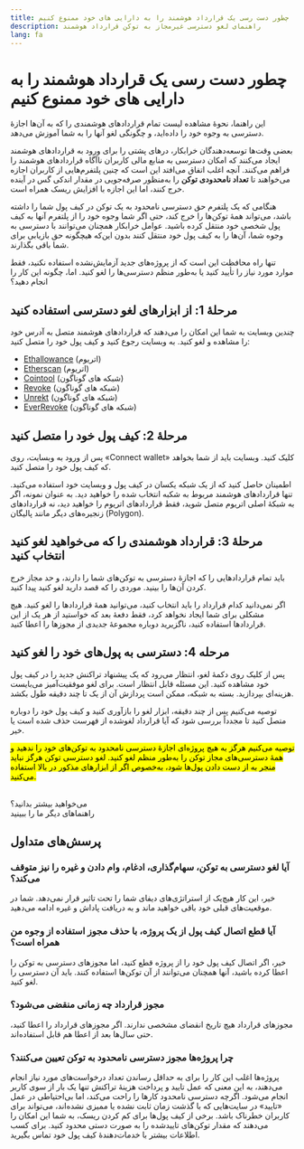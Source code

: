 ```yaml
---
title: چطور دست رسی یک قرارداد هوشمند را به دارایی های خود ممنوع کنیم
description: راهنمای لغو دسترسی غیرمجاز به توکن قرارداد هوشمند
lang: fa
---
```


# چطور دست رسی یک قرارداد هوشمند را به دارایی های خود ممنوع کنیم

این راهنما، نحوۀ مشاهده لیست تمام قراردادهای هوشمندی را که به آن‌ها اجازۀ دسترسی به وجوه خود را داده‌اید، و چگونگی لغو آنها را به شما آموزش می‌دهد.

بعضی وقت‌ها توسعه‌دهندگان خرابکار، درهای پشتی را برای ورود به قراردادهای هوشمند ایجاد می‌کنند که امکان دسترسی به منابع مالی کاربران ناآگاه قراردادهای هوشمند را فراهم می‌کنند. آنچه اغلب اتفاق می‌افتد این است که چنین پلتفرم‌هایی از کاربران اجازه می‌خواهند تا **تعداد نامحدودی توکن‌** را به‌منظور صرفه‌جویی در مقدار اندکی گس در آینده خرج کنند، اما این اجازه با افزایش ریسک همراه است.

هنگامی که یک پلتفرم حق دسترسی نامحدود به یک توکن در کیف پول شما را داشته باشد، می‌تواند همۀ توکن‌ها را خرج کند، حتی اگر شما وجوه خود را از پلتفرم آنها به کیف پول شخصی خود منتقل کرده باشید. عوامل خرابکار همچنان می‌توانند با دسترسی به وجوه شما، آن‌ها را به کیف پول خود منتقل کنند بدون این‌که هیچگونه حق بازیابی برای شما باقی بگذارند.

تنها راه محافظت‌ این است که از پروژه‌های جدید آزمایش‌نشده استفاده نکنید، فقط موارد مورد نیاز را تأیید کنید یا به‌طور منظم دسترسی‌ها را لغو کنید. اما، چگونه این کار را انجام دهید؟

## مرحلۀ 1: از ابزارهای لغو دسترسی استفاده کنید

چندین وبسایت به شما این امکان را می‌دهند که قراردادهای هوشمند متصل به آدرس خود را مشاهده و لغو کنید. به وبسایت رجوع کنید و کیف پول خود را متصل کنید:

- [Ethallowance](https://ethallowance.com/) (اتریوم)
- [Etherscan](https://etherscan.io/tokenapprovalchecker) (اتریوم)
- [Cointool](https://cointool.app/approve/eth) (شبکه های گوناگون)
- [Revoke](https://revoke.cash/) (شبکه های گوناگون)
- [Unrekt](https://app.unrekt.net/) (شبکه های گوناگون)
- [EverRevoke](https://everrise.com/everrevoke/) (شبکه های گوناگون)

## مرحلۀ 2: کیف پول خود را متصل کنید

پس از ورود به وبسایت، روی «Connect wallet» کلیک کنید. وبسایت باید از شما بخواهد که کیف پول خود را متصل کنید.

اطمینان حاصل کنید که از یک شبکه یکسان در کیف پول و وبسایت خود استفاده می‌کنید. تنها قراردادهای هوشمند مربوط به شکبه انتخاب شده را خواهید دید. به عنوان نمونه، اگر به شبکۀ اصلی اتریوم متصل شوید، فقط قراردادهای اتریوم را خواهید دید، نه قراردادهای زنجیره‌های دیگر مانند پالیگان (Polygon).

## مرحلۀ 3: قرارداد هوشمندی را که می‌خواهید لغو کنید انتخاب کنید

باید تمام قراردادهایی را که اجازۀ دسترسی به توکن‌های شما را دارند، و حد مجاز خرج کردن آن‌ها را بینید. موردی را که قصد دارید لغو کنید پیدا کنید.

اگر نمی‌دانید کدام قرارداد را باید انتخاب کنید، می‌توانید همۀ قراردادها را لغو کنید. هیچ مشکلی برای شما ایجاد نخواهد کرد، فقط دفعۀ بعد که خواستید از هر یک از این قراردادها استفاده کنید، ناگزیرید دوباره مجموعۀ جدیدی از مجوزها را اعطا کنید.

## مرحله 4: دسترسی به پول‌های خود را لغو کنید

پس از کلیک روی دکمۀ لغو، انتظار می‌رود که یک پیشنهاد تراکنش جدید را در کیف پول خود مشاهده کنید. این مسئله قابل انتظار است. برای لغو موفقیت‌آمیز می‌بایست هزینه‌‌ای بپردازید. بسته به شبکه، ممکن است پردازش آن از یک تا چند دقیقه طول بکشد.

توصیه می‌کنیم پس از چند دقیقه، ابزار لغو را بازآوری کنید و کیف پول خود را دوباره متصل کنید تا مجدداً بررسی شود که آیا قرارداد لغوشده از فهرست حذف شده است یا خیر.

<mark>توصیه می‌کنیم هرگز به هیچ پروژه‌ای اجازۀ دسترسی نامحدود به توکن‌های خود را ندهید و همۀ دسترسی‌های مجاز توکن را به‌طور منظم لغو کنید. لغو دسترسی توکن هرگز نباید منجر به از دست دادن پول‌ها شود، به‌خصوص اگر از ابزارهای مذکور در بالا استفاده می‌کنید.</mark>

 <br />

<InfoBanner shouldSpaceBetween emoji=":eyes:">
  <div>می‌خواهید بیشتر بدانید؟</div>
  <ButtonLink to="/guides/">
    راهنماهای دیگر ما را ببینید
  </ButtonLink>
</InfoBanner>

## پرسش‌های متداول

### آیا لغو دسترسی به توکن، سهام‌گذاری، ادغام، وام دادن و غیره را نیز متوقف می‌کند؟

خیر، این کار هیچ‌‌یک از استراتژی‌های دیفای شما را تحت تاثیر قرار نمی‌دهد. شما در موقعیت‌های قبلی خود باقی خواهید ماند و به دریافت پاداش و غیره ادامه می‌دهید.

### آیا قطع اتصال کیف پول از یک پروژه، با حذف مجوز استفاده از وجوه من همراه است؟

خیر، اگر اتصال کیف پول خود را از پروژه قطع کنید، اما مجوزهای دسترسی به توکن را اعطا کرده باشید، آنها همچنان می‌توانند از آن توکن‌ها استفاده کنند. باید آن دسترسی را لغو کنید.

### مجوز قرارداد چه زمانی منقضی می‌شود؟

مجوزهای قرارداد هیچ تاریخ انقضای مشخصی ندارند. اگر مجوزهای قرارداد را اعطا کنید، حتی سال‌ها بعد از اعطا هم قابل استفاده‌اند.

### چرا پروژه‌ها مجوز دسترسی نامحدود به توکن تعیین می‌کنند؟

پروژه‌ها اغلب این کار را برای به حداقل رساندن تعداد درخواست‌های مورد نیاز انجام می‌دهند، به این معنی که عمل تایید و پرداخت هزینۀ تراکنش تنها یک بار از سوی کاربر انجام می‌شود. اگرچه دسترسی نامحدود کارها را راحت می‌کند، اما بی‌احتیاطی در عمل «تایید» در سایت‌هایی که با گذشت زمان ثابت نشده یا ممیزی نشده‌اند، می‌تواند برای کاربران خطرناک باشد. برخی از کیف پول‌ها برای کم کردن ریسک، به شما این امکان را می‌دهند که مقدار توکن‌های تاییدشده را به صورت دستی محدود کنید. برای کسب اطلاعات بیشتر با خدمات‌دهندۀ کیف پول خود تماس بگیرید.
